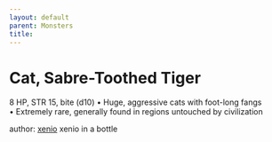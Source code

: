 ```yaml
---
layout: default
parent: Monsters 
title: 
--- 
```

# Cat, Sabre-Toothed Tiger
8 HP, STR 15, bite (d10)
• Huge, aggressive cats with foot-long fangs  
• Extremely rare, generally found in regions untouched by civilization  





author: [xenio](https://xenioinabottle.blogspot.com/2021/02/classic-monsters-for-cairnito-part-1.html) xenio in a bottle


